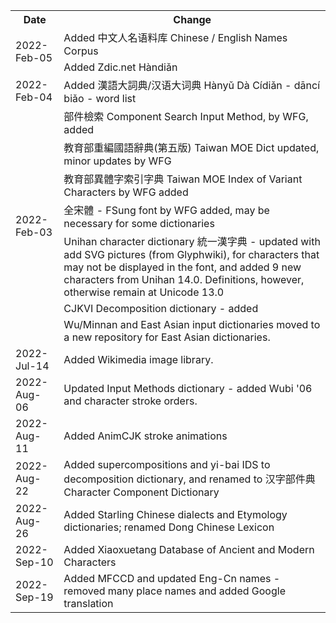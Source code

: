 <table>
  <tr><th>Date</th><th>Change</th></tr>
  <tr><td rowspan=2>2022-Feb-05</td><td>Added 中文人名语料库 Chinese / English Names Corpus</td></tr>
  <tr><td>Added Zdic.net Hàndiǎn</td></tr>
  <tr><td>2022-Feb-04</td><td>Added 漢語大詞典/汉语大词典 Hànyǔ Dà Cídiǎn - dāncí biǎo - word list</td></tr>
  <tr><td rowspan=7>2022-Feb-03</td>
    <td>部件檢索 Component Search Input Method, by WFG, added</td></tr>
    <tr><td>教育部重編國語辭典(第五版) Taiwan MOE Dict updated, minor updates by WFG</td></tr>
    <tr><td>教育部異體字索引字典 Taiwan MOE Index of Variant Characters by WFG added</td></tr>
    <tr><td>全宋體 - FSung font by WFG added, may be necessary for some dictionaries</td></tr>
    <tr><td>Unihan character dictionary 統一漢字典 - updated with add SVG pictures (from Glyphwiki), for characters that may not be displayed in the font, and added 9 new characters from Unihan 14.0.  Definitions, however, otherwise remain at Unicode 13.0</td></tr>
    <tr><td>CJKVI Decomposition dictionary - added</td></tr>
    <tr><td>Wu/Minnan and East Asian input dictionaries moved to a new repository for East Asian dictionaries.</td></tr>
    <tr><td>2022-Jul-14</td><td>Added Wikimedia image library. </td></tr>
    <tr><td>2022-Aug-06</td><td>Updated Input Methods dictionary - added Wubi '06 and character stroke orders.</td></tr>
    <tr><td>2022-Aug-11</td><td>Added AnimCJK stroke animations</td></tr>
    <tr><td>2022-Aug-22</td><td>Added supercompositions and yi-bai IDS to decomposition dictionary, and renamed to 汉字部件典 Character Component Dictionary</td></tr>
    <tr><td>2022-Aug-26</td><td>Added Starling Chinese dialects and Etymology dictionaries; renamed Dong Chinese Lexicon</td></tr>
    <tr><td>2022-Sep-10</td><td>Added Xiaoxuetang Database of Ancient and Modern Characters</td></tr>
  <tr><td>2022-Sep-19</td><td>Added MFCCD and updated Eng-Cn names - removed many place names and added Google translation</td></tr>
  
</table>
